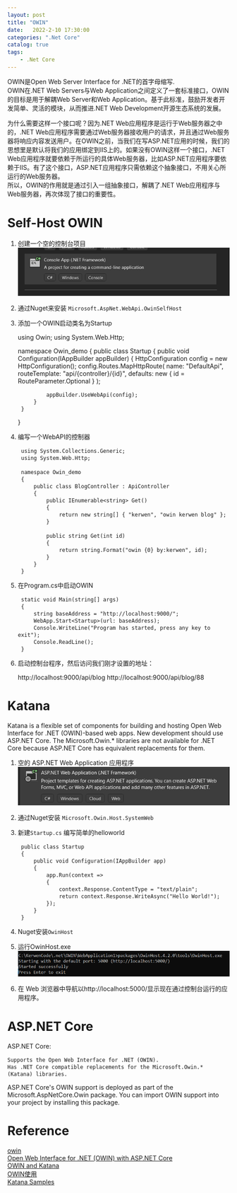 ```yaml
---                
layout: post            
title: "OWIN"                
date:   2022-2-10 17:30:00                 
categories: ".Net Core"                
catalog: true                
tags:                 
    - .Net Core                
---      
```

OWIN是Open Web Server Interface for .NET的首字母缩写.  
OWIN在.NET Web Servers与Web Application之间定义了一套标准接口，OWIN的目标是用于解耦Web Server和Web Application。基于此标准，鼓励开发者开发简单、灵活的模块，从而推进.NET Web Development开源生态系统的发展。  

为什么需要这样一个接口呢？因为.NET Web应用程序是运行于Web服务器之中的，.NET Web应用程序需要通过Web服务器接收用户的请求，并且通过Web服务器将响应内容发送用户。在OWIN之前，当我们在写ASP.NET应用的时候，我们的思想里是默认将我们的应用绑定到IIS上的。如果没有OWIN这样一个接口，.NET Web应用程序就要依赖于所运行的具体Web服务器，比如ASP.NET应用程序要依赖于IIS。有了这个接口，ASP.NET应用程序只需依赖这个抽象接口，不用关心所运行的Web服务器。  
所以，OWIN的作用就是通过引入一组抽象接口，解耦了.NET Web应用程序与Web服务器，再次体现了接口的重要性。  

# Self-Host OWIN
1. 创建一个空的控制台项目  
   ![img](https://github.com/kerwenzhang/kerwenzhang.github.io/blob/master/_posts/image/owin.png?raw=true)  
2. 通过Nuget来安装 `Microsoft.AspNet.WebApi.OwinSelfHost`   
3. 添加一个OWIN启动类名为Startup  

    using Owin;
    using System.Web.Http;

    namespace Owin_demo
    {
        public class Startup
        {
            public void Configuration(IAppBuilder appBuilder)
            {
                HttpConfiguration config = new HttpConfiguration();
                config.Routes.MapHttpRoute(
                    name: "DefaultApi",
                    routeTemplate: "api/{controller}/{id}",
                    defaults: new { id = RouteParameter.Optional }
                );

                appBuilder.UseWebApi(config);
            }
        }
    }

4. 编写一个WebAPI的控制器  

        using System.Collections.Generic;
        using System.Web.Http;

        namespace Owin_demo
        {
            public class BlogController : ApiController
            {
                public IEnumerable<string> Get()
                {
                    return new string[] { "kerwen", "owin kerwen blog" };
                }

                public string Get(int id)
                {
                    return string.Format("owin {0} by:kerwen", id);
                }
            }
        }

5. 在Program.cs中启动OWIN  
   
        static void Main(string[] args)
        {
            string baseAddress = "http://localhost:9000/";
            WebApp.Start<Startup>(url: baseAddress);
            Console.WriteLine("Program has started, press any key to exit");
            Console.ReadLine();
        }

6. 启动控制台程序，然后访问我们刚才设置的地址：  
    
    http://localhost:9000/api/blog 
    http://localhost:9000/api/blog/88

# Katana

Katana is a flexible set of components for building and hosting Open Web Interface for .NET (OWIN)-based web apps. New development should use ASP.NET Core. The Microsoft.Owin.* libraries are not available for .NET Core because ASP.NET Core has equivalent replacements for them.   

1. 空的 ASP.NET Web Application 应用程序  
    ![img](https://github.com/kerwenzhang/kerwenzhang.github.io/blob/master/_posts/image/owin2.png?raw=true)  
2. 通过Nuget安装 `Microsoft.Owin.Host.SystemWeb`
3. 新建`Startup.cs` 编写简单的helloworld
   
        public class Startup
        {
            public void Configuration(IAppBuilder app)
            {
                app.Run(context =>
                {
                    context.Response.ContentType = "text/plain";
                    return context.Response.WriteAsync("Hello World!");
                });
            }
        }

4. Nuget安装`OwinHost`
5. 运行OwinHost.exe
    ![img](https://github.com/kerwenzhang/kerwenzhang.github.io/blob/master/_posts/image/owin3.png?raw=true)  
6. 在 Web 浏览器中导航以http://localhost:5000/显示现在通过控制台运行的应用程序。  

# ASP.NET Core

ASP.NET Core:

    Supports the Open Web Interface for .NET (OWIN).
    Has .NET Core compatible replacements for the Microsoft.Owin.* (Katana) libraries.

ASP.NET Core's OWIN support is deployed as part of the Microsoft.AspNetCore.Owin package. You can import OWIN support into your project by installing this package.  

# Reference

[owin](http://owin.org/)  
[Open Web Interface for .NET (OWIN) with ASP.NET Core](https://docs.microsoft.com/en-us/aspnet/core/fundamentals/owin?view=aspnetcore-6.0)  
[OWIN and Katana](https://docs.microsoft.com/en-us/aspnet/aspnet/overview/owin-and-katana/)  
[OWIN使用](https://www.cnblogs.com/yuesebote/p/10888703.html)  
[Katana Samples](https://docs.microsoft.com/en-us/aspnet/aspnet/overview/owin-and-katana/katana-samples)  